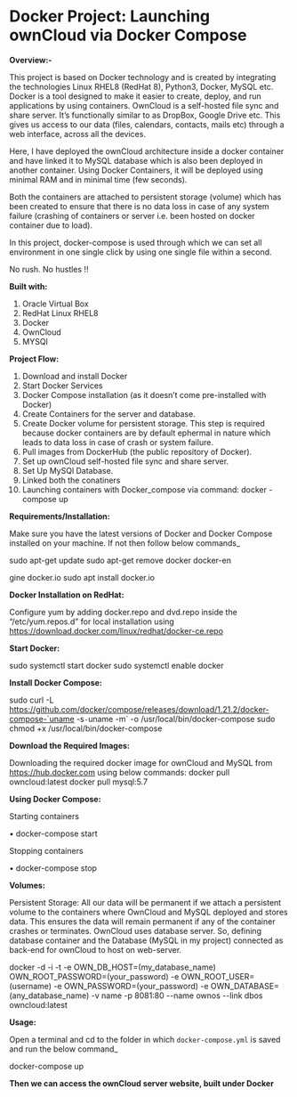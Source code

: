<b><h1>Docker Project: Launching ownCloud via Docker Compose</h1></b>

<b>Overview:-</b>

This project is based on Docker technology and is created by integrating the technologies Linux RHEL8 (RedHat 8), Python3, Docker, MySQL etc. Docker is a tool designed to make it easier to create, deploy, and run applications by using containers. OwnCloud is a self-hosted file sync and share server. It’s functionally similar to as DropBox, Google Drive etc. This gives us access to our data (files, calendars, contacts, mails etc) through a web interface, across all the devices.

Here, I have deployed the ownCloud architecture inside a docker container and have linked it to MySQL database which is also been deployed in another container. Using Docker Containers, it will be deployed using minimal RAM and in minimal time (few seconds).

Both the containers are attached to persistent storage (volume) which has been created to ensure that there is no data loss in case of any system failure (crashing of containers or server i.e. been hosted on docker container due to load).

In this project, docker-compose is used through which we can set all environment in one single click by using one single file within a second.

No rush. No hustles !!


<b>Built with:</b>
1.	Oracle Virtual Box
2.	RedHat Linux RHEL8
3.	Docker
4.	OwnCloud
5.	MYSQl


<b>Project Flow:</b>
1.	Download and install Docker
2.	Start Docker Services
3.	Docker Compose installation (as it doesn’t come pre-installed with Docker)
4.	Create Containers for the server and database.
5.	Create Docker volume for persistent storage. This step is required because docker containers are by default ephermal in nature which leads to data loss in case of crash or system failure.
6.	Pull images from DockerHub (the public repository of Docker).
7.	Set up ownCloud self-hosted file sync and share server.
8.	Set Up MySQl Database.
9.	Linked both the conatiners
10.	Launching containers with Docker_compose via command: docker -compose up


<b>Requirements/Installation:</b>

Make sure you have the latest versions of Docker and Docker Compose installed on your machine. If not then follow below commands_

sudo apt-get update
sudo apt-get remove docker docker-en

gine docker.io
sudo apt install docker.io


<b>Docker Installation on RedHat:</b>

Configure yum by adding docker.repo and dvd.repo inside the “/etc/yum.repos.d” for local installation using https://download.docker.com/linux/redhat/docker-ce.repo  


<b>Start Docker:</b>

sudo systemctl start docker
sudo systemctl enable docker

<b>Install Docker Compose:</b>

sudo curl -L https://github.com/docker/compose/releases/download/1.21.2/docker-compose-`uname -s`-`uname -m` -o /usr/local/bin/docker-compose
sudo chmod +x /usr/local/bin/docker-compose


<b>Download the Required Images:</b>

Downloading the required docker image for ownCloud and MySQL  from https://hub.docker.com using below commands:
  docker pull owncloud:latest
  docker pull mysql:5.7
  
<b>Using Docker Compose:</b>

Starting containers

•	docker-compose start

Stopping containers

•	docker-compose stop


<b>Volumes:</b> 

Persistent Storage: All our data will be permanent if we attach a persistent volume to the containers where OwnCloud and MySQL deployed and stores data. This ensures the data will remain permanent if any of the container crashes or terminates. 
OwnCloud uses database server. So, defining database container and the Database (MySQL in my project) connected as back-end for ownCloud to host on web-server.

docker -d -i -t -e OWN_DB_HOST=(my_database_name) OWN_ROOT_PASSWORD=(your_password) -e OWN_ROOT_USER=(username) -e OWN_PASSWORD=(your_password) -e OWN_DATABASE= (any_database_name) -v name -p 8081:80 --name ownos --link dbos owncloud:latest


<b>Usage:</b>

Open a terminal and cd to the folder in which `docker-compose.yml` is saved and run the below command_

docker-compose up

<b>Then we can access the ownCloud server website, built under Docker </b>

